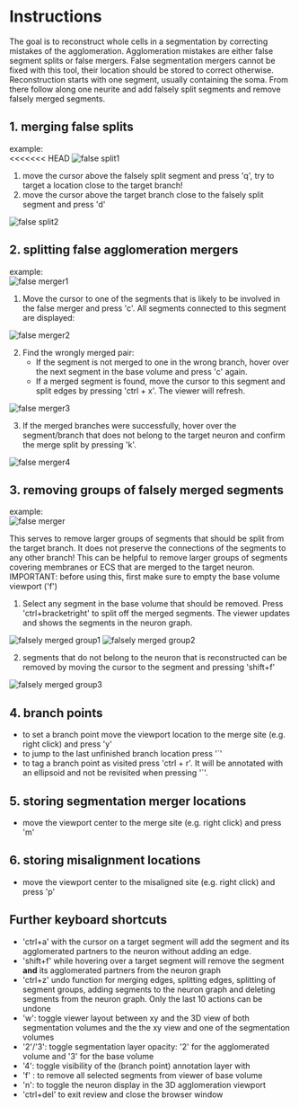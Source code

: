 # Instructions

The goal is to reconstruct whole cells in a segmentation by correcting mistakes of the agglomeration. Agglomeration mistakes are either false segment splits or false mergers. False segmentation mergers cannot be fixed with this tool, their location should be stored to correct otherwise.
Reconstruction starts with one segment, usually containing the soma. From there follow along one neurite and add falsely split segments and remove falsely merged segments.

## 1. merging false splits

example: <br/>
<<<<<<< HEAD
![false split1](/manual_pictures/False_split.png)

1. move the cursor above the falsely split segment and press 'q', try to target a location close to the target branch!
2. move the cursor above the target branch close to the falsely split segment and press 'd' <br />

![false split2](/manual_pictures/False_split_corrected.png)

## 2. splitting false agglomeration mergers

example: <br/>
![false merger1](/manual_pictures/FalseMerger.png)

1. Move the cursor to one of the segments that is likely to be involved in the false merger and press 'c'. All segments connected to this segment are displayed:<br />

![false merger2](/manual_pictures/FalseMerger_connectedPartners.png)

2. Find the wrongly merged pair:
    * If the segment is not merged to one in the wrong branch, hover over the next segment in the base volume and press 'c' again.
    * If a merged segment is found, move the cursor to this segment and split edges by pressing 'ctrl + x'. The viewer will refresh. <br />


![false merger3](/manual_pictures/FalseMerger_split.png)

3.  If the merged branches were successfully, hover over the segment/branch that does not belong to the target neuron and confirm the merge split by pressing 'k'. <br />

![false merger4](/manual_pictures/FalseMerger_corrected.png)

## 3. removing groups of falsely merged segments

example: <br/>
![false merger](/manual_pictures/FalseMergedGroup.png)

This serves to remove larger groups of segments that should be split from the target branch. It does not preserve the connections of the segments to any other branch! This can be helpful to remove larger groups of segments covering membranes or ECS that are merged to the target neuron.<br />
IMPORTANT: before using this, first make sure to empty the base volume viewport ('f')

1. Select any segment in the base volume that should be removed. Press 'ctrl+bracketright' to split off the merged segments. The viewer updates and shows the segments in the neuron graph. <br />

![falsely merged group1](/manual_pictures/FalseMergedGroup_grouptoremove.png)
![falsely merged group2](/manual_pictures/FalseMergedGroup_separated.png)

2. segments that do not belong to the neuron that is reconstructed can be removed by moving the cursor to the segment and pressing 'shift+f'

![falsely merged group3](/manual_pictures/FalseMergedGroup_corrected.png)

## 4. branch points
* to set a branch point move the viewport location to the merge site (e.g. right click) and press 'y'
* to jump to the last unfinished branch location press '`'
* to tag a branch point as visited press 'ctrl + r'. It will be annotated with an ellipsoid and not be revisited when pressing '`'.

## 5. storing segmentation merger locations
* move the viewport center to the merge site (e.g. right click) and press 'm'

## 6. storing misalignment locations
* move the viewport center to the misaligned site (e.g. right click) and press 'p'

## Further keyboard shortcuts
* 'ctrl+a' with the cursor on a target segment will add the segment and its agglomerated partners to the neuron without adding an edge.
* 'shift+f' while hovering over a target segment will remove the segment __and__ its agglomerated partners from the neuron graph
* 'ctrl+z' undo function for merging edges, splitting edges, splitting of segment groups, adding segments to the neuron graph and deleting segments from the neuron graph. Only the last 10 actions can be undone
* 'w': toggle viewer layout between xy and the 3D view of both segmentation volumes and the the xy view and one of the segmentation volumes 
* '2'/'3': toggle segmentation layer opacity: '2' for the agglomerated volume and '3' for the base volume
* '4': toggle visibility of the (branch point) annotation layer with
* 'f' : to remove all selected segments from viewer of base volume
* 'n': to toggle the neuron display in the 3D agglomeration viewport
* 'ctrl+del' to exit review and close the browser window
